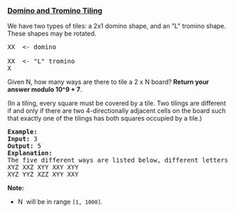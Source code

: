 ### [Domino and Tromino Tiling](https://leetcode.com/problems/domino-and-tromino-tiling)

<p>We have two types of tiles: a 2x1 domino shape, and an &quot;L&quot; tromino shape. These shapes may be rotated.</p>

<pre>
XX  &lt;- domino

XX  &lt;- &quot;L&quot; tromino
X
</pre>

<p>Given N, how many ways are there to tile a 2 x N board? <strong>Return your answer modulo 10^9 + 7</strong>.</p>

<p>(In a tiling, every square must be covered by a tile. Two tilings are different if and only if there are two 4-directionally adjacent cells on the board such that exactly one of the tilings has both squares occupied by a tile.)</p>


<pre>
<strong>Example:</strong>
<strong>Input:</strong> 3
<strong>Output:</strong> 5
<strong>Explanation:</strong> 
The five different ways are listed below, different letters indicates different tiles:
XYZ XXZ XYY XXY XYY
XYZ YYZ XZZ XYY XXY</pre>

<p><strong>Note:</strong></p>

<ul>
	<li>N&nbsp; will be in range <code>[1, 1000]</code>.</li>
</ul>

<p>&nbsp;</p>
